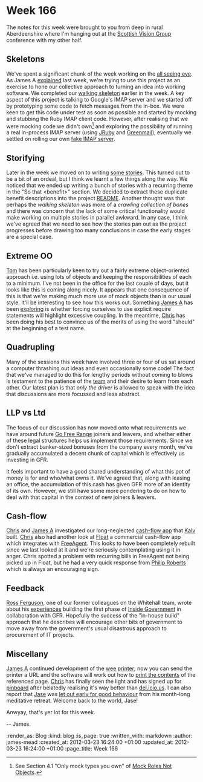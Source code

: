 Week 166
========

The notes for this week were brought to you from deep in rural Aberdeenshire where I'm hanging out at the [Scottish Vision Group] conference with my other half.

Skeletons
---------

We've spent a significant chunk of the week working on the [all seeing eye][sauron-repository]. As James A [explained][sauron-introduction] last week, we're trying to use this project as an exercise to hone our collective approach to turning an idea into working software. We completed our [walking skeleton][walking-skeleton] earlier in the week. A key aspect of this project is talking to Google's IMAP server and we started off by prototyping some code to fetch messages from the in-box. We were keen to get this code under test as soon as possible and started by mocking and stubbing the Ruby IMAP client code. However, after realising that we were mocking code we didn't own[^only-mock-types-you-own] and exploring the possibility of running a real in-process IMAP server (using [JRuby] and [Greenmail]), eventually we settled on rolling our own [fake IMAP server][fake-imap-server].

Storifying
----------

Later in the week we moved on to writing [some stories][sauron-pivotal]. This turned out to be a bit of an ordeal, but I think we learnt a few things along the way. We noticed that we ended up writing a bunch of stories with a recurring theme in the "So that \<benefit\>" section. We decided to extract these duplicate benefit descriptions into the project [README][sauron-readme]. Another thought was that perhaps the _walking skeleton_ was more of a _crawling collection of bones_ and there was concern that the lack of some critical functionality would make working on multiple stories in parallel awkward. In any case, I think we've agreed that we need to see how the stories pan out as the project progresses before drawing too many conclusions in case the early stages are a special case.

Extreme OO
----------

[Tom] has been particularly keen to try out a fairly extreme object-oriented approach i.e. using lots of objects and keeping the responsibilities of each to a minimum. I've not been in the office for the last couple of days, but it looks like this is coming along nicely. It appears that one consequence of this is that we're making much more use of mock objects than is our usual style. It'll be interesting to see how this works out. Something [James A] has been [exploring][sauron-avoid-autoload] is whether forcing ourselves to use explicit require statements will highlight excessive coupling. In the meantime, [Chris] has been doing his best to convince us of the merits of using the word "should" at the beginning of a test name.

Quadrupling
-----------

Many of the sessions this week have involved three or four of us sat around a computer thrashing out ideas and even occasionally some code! The fact that we've managed to do this for lengthy periods without coming to blows is testament to the patience of the [team](/people) and their desire to learn from each other. Our latest plan is that _only the driver_ is allowed to speak with the idea that discussions are more focussed and less abstract.

LLP vs Ltd
----------

The focus of our discussion has now moved onto what requirements we have around future [Go Free Range] joiners and leavers, and whether either of these legal structures helps us implement those requirements. Since we don't extract banker-sized bonuses from the company every month, we've gradually accumulated a decent chunk of capital which is effectively us investing in GFR.

It feels important to have a good shared understanding of what this pot of money is for and who/what owns it. We've agreed that, along with leasing an office, the accumulation of this cash has given GFR more of an identity of its own. However, we still have some more pondering to do on how to deal with that capital in the context of new joiners & leavers.

Cash-flow
---------

[Chris] and [James A] investigated our long-neglected [cash-flow app][mypay-repository] that [Kalv] built. [Chris] also had another look at [Float][float-app] a commercial cash-flow app which integrates with [FreeAgent]. This looks to have been completely rebuilt since we last looked at it and we're seriously contemplating using it in anger. Chris spotted a problem with recurring bills in FreeAgent not being picked up in Float, but he had a very quick response from [Philip Roberts] which is always an encouraging sign.

Feedback
--------

[Ross Ferguson], one of our former colleagues on the Whitehall team, wrote about his [experiences][nothing-can-be-the-same] building the first phase of [Inside Government] in collaboration with GFR. Hopefully the success of the "in-house build" approach that he describes will encourage other bits of government to move away from the government's usual disastrous approach to procurement of IT projects.

Miscellany
----------

[James A] continued development of the [wee printer]; now you can send the printer a URL and the software will work out how to [print the contents][murray-printout] of the referenced page. [Chris] has finally seen the light and has signed up for [pinboard] after belatedly realising it's way better than [del.icio.us]. I can also report that [Jase] was [let out early for good behaviour][jase-let-out-early] from his month-long meditative retreat. Welcome back to the world, Jase!

Anwyay, that's yer lot for this week.

-- James.

[Go Free Range]: /
[Tom]: /tom-ward
[James A]: /james-adam
[Chris]: /chris-roos
[Kalv]: /kalvir-sandhu
[Jase]: /jason-cale
[Scottish Vision Group]: http://svg.psy.gla.ac.uk/
[sauron-repository]: https://github.com/freerange/sauron
[sauron-introduction]: /week-165#its-not-all-navel-gazing-you-know
[walking-skeleton]: http://alistair.cockburn.us/Walking+skeleton
[JRuby]: http://jruby.org/
[Greenmail]: http://www.icegreen.com/greenmail/
[fake-imap-server]: https://github.com/freerange/sauron/blob/master/test/fakes/fake_gmail.rb
[sauron-pivotal]: https://www.pivotaltracker.com/projects/506159
[sauron-readme]: https://github.com/freerange/sauron/blob/master/README.rdoc
[sauron-avoid-autoload]: https://github.com/freerange/sauron/pull/13
[wee printer]: https://twitter.com/#!/lazyatom/status/182402099932438528
[mypay-repository]: https://github.com/freerange/mypay
[float-app]: http://floatapp.com/
[FreeAgent]: http://www.freeagent.com/
[Philip Roberts]: https://twitter.com/#!/philip_roberts
[Ross Ferguson]: https://twitter.com/#!/rossferg
[nothing-can-be-the-same]: http://basiccraft.wordpress.com/2012/03/19/after-the-watershed-five-reasons-why-nothing-can-be-the-same-since-the-launch-of-gov-ukgovernment/
[Inside Government]: /inside-government
[murray-printout]: https://twitter.com/#!/lazyatom/status/182577654145368065
[pinboard]: http://pinboard.in
[del.icio.us]: http://del.icio.us
[jase-let-out-early]: https://twitter.com/#!/jasoncale/status/182105193624776704

[^only-mock-types-you-own]: See Section 4.1 "Only mock types you own" of [Mock Roles Not Objects](http://static.mockobjects.com/files/mockrolesnotobjects.pdf).

:render_as: Blog
:kind: blog
:is_page: true
:written_with: markdown
:author: james-mead
:created_at: 2012-03-23 16:24:00 +01:00
:updated_at: 2012-03-23 16:24:00 +01:00
:page_title: Week 166
